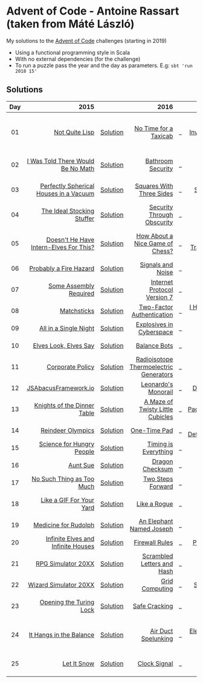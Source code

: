 # Advent of Code - Antoine Rassart (taken from Máté László)
My solutions to the [Advent of Code](https://adventofcode.com/) challenges (starting in 2019)
- Using a functional programming style in Scala
- With no external dependencies (for the challenge)
- To run a puzzle pass the year and the day as parameters. E.g: `sbt 'run 2018 15'`

## Solutions

| Day   | 2015                                                                          |                                                                       | 2016                                                                           |      | 2017                                                                           |                                                                       | 2018                                                                         |                                                                       | 2019                                                                      |                                                                       |
| :---: | ---:                                                                          | :---                                                                  | ---:                                                                           | :--- | ---:                                                                           | :---                                                                  | ---:                                                                         | :---                                                                  | ---:                                                                      | :---                                                                  |
| 01    | [Not Quite Lisp](https://adventofcode.com/2015/day/1)                         | [Solution](src/main/scala/com/lmat/adventofcode/year2015/Day01.scala) | [No Time for a Taxicab](https://adventofcode.com/2016/day/1)                   | _    | [Inverse Captcha](https://adventofcode.com/2017/day/1)                         | [Solution](src/main/scala/com/lmat/adventofcode/year2017/Day01.scala) | [Chronal Calibration](https://adventofcode.com/2018/day/1)                   | [Solution](src/main/scala/com/lmat/adventofcode/year2018/Day01.scala) | [The Tyranny of the Rocket Equation](https://adventofcode.com/2019/day/1) | [Solution](src/main/scala/com/lmat/adventofcode/year2019/Day01.scala) |
| 02    | [I Was Told There Would Be No Math](https://adventofcode.com/2015/day/2)      | [Solution](src/main/scala/com/lmat/adventofcode/year2015/Day02.scala) | [Bathroom Security](https://adventofcode.com/2016/day/2)                       | _    | [Corruption Checksum](https://adventofcode.com/2017/day/2)                     | [Solution](src/main/scala/com/lmat/adventofcode/year2017/Day02.scala) | [Inventory Management System](https://adventofcode.com/2018/day/2)           | [Solution](src/main/scala/com/lmat/adventofcode/year2018/Day02.scala) |                                                                           |                                                                       |
| 03    | [Perfectly Spherical Houses in a Vacuum](https://adventofcode.com/2015/day/3) | [Solution](src/main/scala/com/lmat/adventofcode/year2015/Day03.scala) | [Squares With Three Sides](https://adventofcode.com/2016/day/3)                | _    | [Spiral Memory](https://adventofcode.com/2017/day/3)                           | [Solution](src/main/scala/com/lmat/adventofcode/year2017/Day03.scala) | [No Matter How You Slice It](https://adventofcode.com/2018/day/3)            | [Solution](src/main/scala/com/lmat/adventofcode/year2018/Day03.scala) |                                                                           |                                                                       |
| 04    | [The Ideal Stocking Stuffer](https://adventofcode.com/2015/day/4)             | [Solution](src/main/scala/com/lmat/adventofcode/year2015/Day04.scala) | [Security Through Obscurity](https://adventofcode.com/2016/day/4)              | _    | [High-Entropy Passphrases](https://adventofcode.com/2017/day/4)                | [Solution](src/main/scala/com/lmat/adventofcode/year2017/Day04.scala) | [Repose Record](https://adventofcode.com/2018/day/4)                         | [Solution](src/main/scala/com/lmat/adventofcode/year2018/Day04.scala) |                                                                           |                                                                       |
| 05    | [Doesn't He Have Intern-Elves For This?](https://adventofcode.com/2015/day/5) | [Solution](src/main/scala/com/lmat/adventofcode/year2015/Day05.scala) | [How About a Nice Game of Chess?](https://adventofcode.com/2016/day/5)         | _    | [A Maze of Twisty Trampolines, All Alike](https://adventofcode.com/2017/day/5) | [Solution](src/main/scala/com/lmat/adventofcode/year2017/Day05.scala) | [Alchemical Reduction](https://adventofcode.com/2018/day/5)                  | [Solution](src/main/scala/com/lmat/adventofcode/year2018/Day05.scala) |                                                                           |                                                                       |
| 06    | [Probably a Fire Hazard](https://adventofcode.com/2015/day/6)                 | [Solution](src/main/scala/com/lmat/adventofcode/year2015/Day06.scala) | [Signals and Noise](https://adventofcode.com/2016/day/6)                       | _    | [Memory Reallocation](https://adventofcode.com/2017/day/6)                     | [Solution](src/main/scala/com/lmat/adventofcode/year2017/Day06.scala) | [Chronal Coordinates](https://adventofcode.com/2018/day/6)                   | [Solution](src/main/scala/com/lmat/adventofcode/year2018/Day06.scala) |                                                                           |                                                                       |
| 07    | [Some Assembly Required](https://adventofcode.com/2015/day/7)                 | [Solution](src/main/scala/com/lmat/adventofcode/year2015/Day07.scala) | [Internet Protocol Version 7](https://adventofcode.com/2016/day/7)             | _    | [Recursive Circus](https://adventofcode.com/2017/day/7)                        | [Solution](src/main/scala/com/lmat/adventofcode/year2017/Day07.scala) | [The Sum of Its Parts](https://adventofcode.com/2018/day/7)                  | [Solution](src/main/scala/com/lmat/adventofcode/year2018/Day07.scala) |                                                                           |                                                                       |
| 08    | [Matchsticks](https://adventofcode.com/2015/day/8)                            | [Solution](src/main/scala/com/lmat/adventofcode/year2015/Day08.scala) | [Two-Factor Authentication](https://adventofcode.com/2016/day/8)               | _    | [I Heard You Like Registers](https://adventofcode.com/2017/day/8)              | [Solution](src/main/scala/com/lmat/adventofcode/year2017/Day08.scala) | [Memory Maneuver](https://adventofcode.com/2018/day/8)                       | [Solution](src/main/scala/com/lmat/adventofcode/year2018/Day08.scala) |                                                                           |                                                                       |
| 09    | [All in a Single Night](https://adventofcode.com/2015/day/9)                  | [Solution](src/main/scala/com/lmat/adventofcode/year2015/Day09.scala) | [Explosives in Cyberspace](https://adventofcode.com/2016/day/9)                | _    | [Stream Processing](https://adventofcode.com/2017/day/9)                       | [Solution](src/main/scala/com/lmat/adventofcode/year2017/Day09.scala) | [Marble Mania](https://adventofcode.com/2018/day/9)                          | [Solution](src/main/scala/com/lmat/adventofcode/year2018/Day09.scala) |                                                                           |                                                                       |
| 10    | [Elves Look, Elves Say](https://adventofcode.com/2015/day/10)                 | [Solution](src/main/scala/com/lmat/adventofcode/year2015/Day10.scala) | [Balance Bots](https://adventofcode.com/2016/day/10)                           | _    | [Knot Hash](https://adventofcode.com/2017/day/10)                              | [Solution](src/main/scala/com/lmat/adventofcode/year2017/Day10.scala) | [The Stars Align](https://adventofcode.com/2018/day/10)                      | [Solution](src/main/scala/com/lmat/adventofcode/year2018/Day10.scala) |                                                                           |                                                                       |
| 11    | [Corporate Policy](https://adventofcode.com/2015/day/11)                      | [Solution](src/main/scala/com/lmat/adventofcode/year2015/Day11.scala) | [Radioisotope Thermoelectric Generators](https://adventofcode.com/2016/day/11) | _    | [Hex Ed](https://adventofcode.com/2017/day/11)                                 | [Solution](src/main/scala/com/lmat/adventofcode/year2017/Day11.scala) | [Chronal Charge](https://adventofcode.com/2018/day/11)                       | [Solution](src/main/scala/com/lmat/adventofcode/year2018/Day11.scala) |                                                                           |                                                                       |
| 12    | [JSAbacusFramework.io](https://adventofcode.com/2015/day/12)                  | [Solution](src/main/scala/com/lmat/adventofcode/year2015/Day12.scala) | [Leonardo's Monorail](https://adventofcode.com/2016/day/12)                    | _    | [Digital Plumber](https://adventofcode.com/2017/day/12)                        | [Solution](src/main/scala/com/lmat/adventofcode/year2017/Day12.scala) | [Subterranean Sustainability](https://adventofcode.com/2018/day/12)          | [Solution](src/main/scala/com/lmat/adventofcode/year2018/Day12.scala) |                                                                           |                                                                       |
| 13    | [Knights of the Dinner Table](https://adventofcode.com/2015/day/13)           | [Solution](src/main/scala/com/lmat/adventofcode/year2015/Day13.scala) | [A Maze of Twisty Little Cubicles](https://adventofcode.com/2016/day/13)       | _    | [Packet Scanners](https://adventofcode.com/2017/day/13)                        | [Solution](src/main/scala/com/lmat/adventofcode/year2017/Day13.scala) | [Mine Cart Madness](https://adventofcode.com/2018/day/13)                    | [Solution](src/main/scala/com/lmat/adventofcode/year2018/Day13.scala) |                                                                           |                                                                       |
| 14    | [Reindeer Olympics](https://adventofcode.com/2015/day/14)                     | [Solution](src/main/scala/com/lmat/adventofcode/year2015/Day14.scala) | [One-Time Pad](https://adventofcode.com/2016/day/14)                           | _    | [Disk Defragmentation](https://adventofcode.com/2017/day/14)                   | [Solution](src/main/scala/com/lmat/adventofcode/year2017/Day14.scala) | [Chocolate Charts](https://adventofcode.com/2018/day/14)                     | [Solution](src/main/scala/com/lmat/adventofcode/year2018/Day14.scala) |                                                                           |                                                                       |
| 15    | [Science for Hungry People](https://adventofcode.com/2015/day/15)             | [Solution](src/main/scala/com/lmat/adventofcode/year2015/Day15.scala) | [Timing is Everything](https://adventofcode.com/2016/day/15)                   | _    | [Dueling Generators](https://adventofcode.com/2017/day/15)                     | [Solution](src/main/scala/com/lmat/adventofcode/year2017/Day15.scala) | [Beverage Bandits](https://adventofcode.com/2018/day/15)                     | [Solution](src/main/scala/com/lmat/adventofcode/year2018/Day15.scala) |                                                                           |                                                                       |
| 16    | [Aunt Sue](https://adventofcode.com/2015/day/16)                              | [Solution](src/main/scala/com/lmat/adventofcode/year2015/Day16.scala) | [Dragon Checksum](https://adventofcode.com/2016/day/16)                        | _    | [Permutation Promenade](https://adventofcode.com/2017/day/16)                  | [Solution](src/main/scala/com/lmat/adventofcode/year2017/Day16.scala) | [Chronal Classification](https://adventofcode.com/2018/day/16)               | [Solution](src/main/scala/com/lmat/adventofcode/year2018/Day16.scala) |                                                                           |                                                                       |
| 17    | [No Such Thing as Too Much](https://adventofcode.com/2015/day/17)             | [Solution](src/main/scala/com/lmat/adventofcode/year2015/Day17.scala) | [Two Steps Forward](https://adventofcode.com/2016/day/17)                      | _    | [Spinlock](https://adventofcode.com/2017/day/17)                               | [Solution](src/main/scala/com/lmat/adventofcode/year2017/Day17.scala) | [Reservoir Research](https://adventofcode.com/2018/day/17)                   |                                                                       |                                                                           |                                                                       |
| 18    | [Like a GIF For Your Yard](https://adventofcode.com/2015/day/18)              | [Solution](src/main/scala/com/lmat/adventofcode/year2015/Day18.scala) | [Like a Rogue](https://adventofcode.com/2016/day/18)                           | _    | [Duet](https://adventofcode.com/2017/day/18)                                   | [Solution](src/main/scala/com/lmat/adventofcode/year2017/Day18.scala) | [Settlers of The North Pole](https://adventofcode.com/2018/day/18)           |                                                                       |                                                                           |                                                                       |
| 19    | [Medicine for Rudolph](https://adventofcode.com/2015/day/19)                  | [Solution](src/main/scala/com/lmat/adventofcode/year2015/Day19.scala) | [An Elephant Named Joseph](https://adventofcode.com/2016/day/19)               | _    | [A Series of Tubes](https://adventofcode.com/2017/day/19)                      | [Solution](src/main/scala/com/lmat/adventofcode/year2017/Day19.scala) | [Go With The Flow](https://adventofcode.com/2018/day/19)                     |                                                                       |                                                                           |                                                                       |
| 20    | [Infinite Elves and Infinite Houses](https://adventofcode.com/2015/day/20)    | [Solution](src/main/scala/com/lmat/adventofcode/year2015/Day20.scala) | [Firewall Rules](https://adventofcode.com/2016/day/20)                         | _    | [Particle Swarm](https://adventofcode.com/2017/day/20)                         | [Solution](src/main/scala/com/lmat/adventofcode/year2017/Day20.scala) | [A Regular Map](https://adventofcode.com/2018/day/20)                        |                                                                       |                                                                           |                                                                       |
| 21    | [RPG Simulator 20XX](https://adventofcode.com/2015/day/21)                    | [Solution](src/main/scala/com/lmat/adventofcode/year2015/Day21.scala) | [Scrambled Letters and Hash](https://adventofcode.com/2016/day/21)             | _    | [Fractal Art](https://adventofcode.com/2017/day/21)                            | [Solution](src/main/scala/com/lmat/adventofcode/year2017/Day21.scala) | [Chronal Conversion](https://adventofcode.com/2018/day/21)                   |                                                                       |                                                                           |                                                                       |
| 22    | [Wizard Simulator 20XX](https://adventofcode.com/2015/day/22)                 | [Solution](src/main/scala/com/lmat/adventofcode/year2015/Day22.scala) | [Grid Computing](https://adventofcode.com/2016/day/22)                         | _    | [Sporifica Virus](https://adventofcode.com/2017/day/22)                        | [Solution](src/main/scala/com/lmat/adventofcode/year2017/Day22.scala) | [Mode Maze](https://adventofcode.com/2018/day/22)                            |                                                                       |                                                                           |                                                                       |
| 23    | [Opening the Turing Lock](https://adventofcode.com/2015/day/23)               | [Solution](src/main/scala/com/lmat/adventofcode/year2015/Day23.scala) | [Safe Cracking](https://adventofcode.com/2016/day/23)                          | _    | [Coprocessor Conflagration](https://adventofcode.com/2017/day/23)              | [Solution](src/main/scala/com/lmat/adventofcode/year2017/Day23.scala) | [Experimental Emergency Teleportation](https://adventofcode.com/2018/day/23) |                                                                       |                                                                           |                                                                       |
| 24    | [It Hangs in the Balance](https://adventofcode.com/2015/day/24)               | [Solution](src/main/scala/com/lmat/adventofcode/year2015/Day24.scala) | [Air Duct Spelunking](https://adventofcode.com/2016/day/24)                    | _    | [Electromagnetic Moat](https://adventofcode.com/2017/day/24)                   | [Solution](src/main/scala/com/lmat/adventofcode/year2017/Day24.scala) | [Immune System Simulator 20XX](https://adventofcode.com/2018/day/24)         | [Solution](src/main/scala/com/lmat/adventofcode/year2018/Day24.scala) |                                                                           |                                                                       |
| 25    | [Let It Snow](https://adventofcode.com/2015/day/25)                           | [Solution](src/main/scala/com/lmat/adventofcode/year2015/Day25.scala) | [Clock Signal](https://adventofcode.com/2016/day/25)                           | _    | [The Halting Problem](https://adventofcode.com/2017/day/25)                    | [Solution](src/main/scala/com/lmat/adventofcode/year2017/Day25.scala) | [Four-Dimensional Adventure](https://adventofcode.com/2018/day/25)           |                                                                       |                                                                           |                                                                       |


